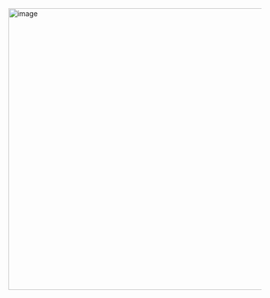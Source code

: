 <img width="976" height="561" alt="image" src="https://github.com/user-attachments/assets/05ecadc6-1eba-4825-a8a4-8142a1e47eed" />
